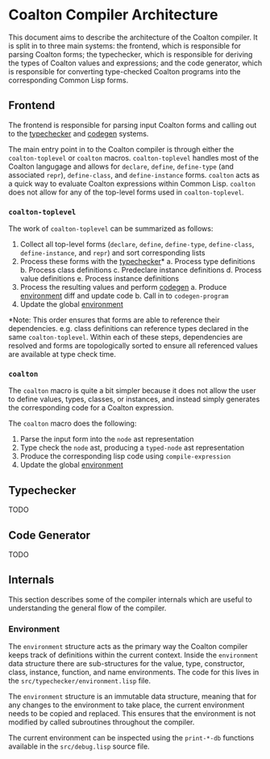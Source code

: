 # Coalton Compiler Architecture

This document aims to describe the architecture of the Coalton compiler. It is split in to three main systems: the frontend, which is responsible for parsing Coalton forms; the typechecker, which is responsible for deriving the types of Coalton values and expressions; and the code generator, which is responsible for converting type-checked Coalton programs into the corresponding Common Lisp forms.

## Frontend

The frontend is responsible for parsing input Coalton forms and calling out to the [typechecker](#typechecker) and [codegen](#code-generator) systems.

The main entry point in to the Coalton compiler is through either the `coalton-toplevel` or `coalton` macros. `coalton-toplevel` handles most of the Coalton langugage and allows for `declare`, `define`, `define-type` (and associated `repr`), `define-class`, and `define-instance` forms. `coalton` acts as a quick way to evaluate Coalton expressions within Common Lisp. `coalton` does not allow for any of the top-level forms used in `coalton-toplevel`.

### `coalton-toplevel`

The work of `coalton-toplevel` can be summarized as follows:

1. Collect all top-level forms (`declare`, `define`, `define-type`, `define-class`, `define-instance`, and `repr`) and sort corresponding lists
2. Process these forms with the [typechecker](#typechecker)*
   a. Process type definitions
   b. Process class definitions
   c. Predeclare instance definitions
   d. Process value definitions
   e. Process instance definitions
3. Process the resulting values and perform [codegen](#code-generator)
   a. Produce [environment](#environment) diff and update code
   b. Call in to `codegen-program`
4. Update the global [environment](#environment)

*Note: This order ensures that forms are able to reference their dependencies. e.g. class definitions can reference types declared in the same `coalton-toplevel`. Within each of these steps, dependencies are resolved and forms are topologically sorted to ensure all referenced values are available at type check time.

### `coalton`

The `coalton` macro is quite a bit simpler because it does not allow the user to define values, types, classes, or instances, and instead simply generates the corresponding code for a Coalton expression.

The `coalton` macro does the following:
1. Parse the input form into the `node` ast representation
2. Type check the `node` ast, producing a `typed-node` ast representation
3. Produce the corresponding lisp code using `compile-expression`
4. Update the global [environment](#environment)

## Typechecker

TODO

## Code Generator

TODO

## Internals

This section describes some of the compiler internals which are useful to understanding the general flow of the compiler.

### Environment

The `environment` structure acts as the primary way the Coalton compiler keeps track of definitions within the current context. Inside the `environment` data structure there are sub-structures for the value, type, constructor, class, instance, function, and name environments. 
The code for this lives in the `src/typechecker/environment.lisp` file.

The `environment` structure is an immutable data structure, meaning that for any changes to the environment to take place, the current environment needs to be copied and replaced. This ensures that the environment is not modified by called subroutines throughout the compiler.

The current environment can be inspected using the `print-*-db` functions available in the `src/debug.lisp` source file.
